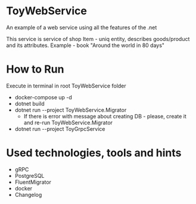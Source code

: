 # ToyWebService
An example of a web service using all the features of the .net

This service is service of shop
Item - uniq entity, describes goods/product and its attributes.
Example - book "Around the world in 80 days"

# How to Run
Execute in terminal in root ToyWebService folder
- docker-compose up -d
- dotnet build
- dotnet run --project ToyWebService.Migrator
  - If there is error with message about creating DB - please, create it and re-run ToyWebService.Migrator
- dotnet run --project ToyGrpcService

# Used technologies, tools and hints
- gRPC
- PostgreSQL
- FluentMigrator
- docker
- Changelog